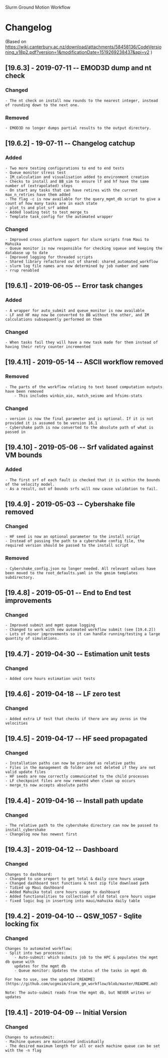 Slurm Ground Motion Workflow
# Changelog
(Based on https://wiki.canterbury.ac.nz/download/attachments/58458136/CodeVersioning_v18p2.pdf?version=1&modificationDate=1519269238437&api=v2 )

## [19.6.3] - 2019-07-11 -- EMOD3D dump and nt check
### Changed
    - The nt check on install now rounds to the nearest integer, instead of rounding down to the next one.
    
### Removed
    - EMOD3D no longer dumps partial results to the output directory. 
    
## [19.6.2] - 19-07-11 -- Changelog catchup
### Added
    - Two more testing configurations to end to end tests
    - Queue monitor stress test
    - IM_calculation and visualisation added to environment creation
    - Checks to install and BB_sim to ensure lf and hf have the same number of (extrapolated) steps
    - On start any tasks that can have retires with the current max_n_retries have them added
    - The flag -c is now available for the query_mgmt_db script to give a count of how many tasks are in each state
    - plot_ts and plot_srf added
    - Added loading test to test_merge_ts
    - Template task_config for the automated wrapper
    
### Changed
    - Improved cross platform support for slurm scripts from Maui to Mahuika
    - Queue monitor is now responsible for checking squeue and keeping the database up to date
    - Improved logging for threaded scripts
    - Shared library refactored out of shared: shared_automated_workflow
    - slurm log file names are now determined by job number and name
    - rrup renabled

## [19.6.1] - 2019-06-05 -- Error task changes
### Added
    - A wrapper for auto_submit and queue_monitor is now available 
    - LF and HF may now be converted to BB without the other, and IM calculations subsequently performed on them
### Changed
    - When tasks fail they will have a new task made for them instead of having their retry counter incremented

## [19.4.11] - 2019-05-14 -- ASCII workflow removed
### Removed
    - The parts of the workflow relating to text based computation outputs have been removed
        - This includes winbin_aio, match_seismo and hfsims-stats
### Changed
    - version is now the final parameter and is optional. If it is not provided it is assumed to be version 16.1
    - Cybershake path is now converted to the absolute path of what is passed in

## [19.4.10] - 2019-05-06 -- Srf validated against VM bounds
### Added
    - The first srf of each fault is checked that it is within the bounds of the velocity model. 
    - As a result, out of bounds srfs will now cause validation to fail.

## [19.4.9] - 2019-05-03 -- Cybershake file removed
### Changed
    - HF seed is now an optional parameter to the install script
    - Instead of passing the path to a cybershake config file, the required version should be passed to the install script
### Removed
    - Cybershake_config.json no longer needed. All relevant values have been moved to the root_defaults.yaml in the gmsim templates subdirectory.

## [19.4.8] - 2019-05-01 -- End to End test improvements
### Changed
    - Improved submit and mgmt queue logging
    - Changed to work with new automated workflow submit (see [19.4.2])
    - Lots of minor improvements so it can handle running/testing a large quantity of simulations.
     
## [19.4.7] - 2019-04-30 -- Estimation unit tests
### Changed
    - Added core hours estimation unit tests 

## [19.4.6] - 2019-04-18 -- LF zero test
### Changed
    - Added extra LF test that checks if there are any zeros in the velocities 

## [19.4.5] - 2019-04-17 -- HF seed propagated
### Changed
    - Installation paths can now be provided as relative paths 
    - Files in the management db folder are not deleted if they are not valid update files
    - HF seeds are now correctly communicated to the child processes
    - LF checkpoint files are now removed when clean up occurs
    - merge_ts now accepts absolute paths 

## [19.4.4] - 2019-04-16 -- Install path update
### Changed
    - The relative path to the cybershake directory can now be passed to install_cybershake
    - Changelog now has newest first


## [19.4.3] - 2019-04-12 -- Dashboard
### Changed
    Changes to dashboard:
    - Changed to use sreport to get total & daily core hours usage
    - Changed dashboard test functions & test zip file download path
    - Tidied up Maui dashboard
    - Added Mahuika total core hours usage to dashboard
    - Added functionalities to collection of old total core hours usgae
    - fixed logic bug in inserting into maui/mahuika daily table


## [19.4.2] - 2019-04-10 -- QSW_1057 - Sqlite locking fix
### Changed
    Changes to automated workflow:
    - Split into two processes:
        - Auto-submit: which submits job to the HPC & populates the mgmt db queue with
        updates for the mgmt db
        - Queue monitor: Updates the status of the tasks in mgmt db
    
    For how to use, see the updated [README](https://github.com/ucgmsim/slurm_gm_workflow/blob/master/README.md)
    
    Note: The auto-submit reads from the mgmt db, but NEVER writes or updates

## [19.4.1] - 2019-04-09 -- Initial Version
### Changed
    Changes to autosubmit:
    - Machine queues are maintained individually
    - The desired maximum length for all or each machine queue can be set with the -n flag
